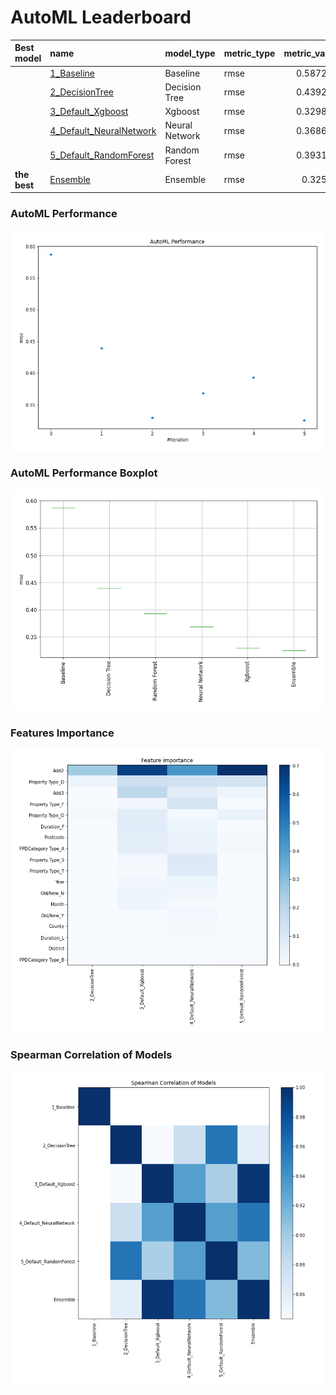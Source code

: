 # AutoML Leaderboard

| Best model   | name                                                         | model_type     | metric_type   |   metric_value |   train_time |
|:-------------|:-------------------------------------------------------------|:---------------|:--------------|---------------:|-------------:|
|              | [1_Baseline](1_Baseline/README.md)                           | Baseline       | rmse          |       0.587282 |         0.99 |
|              | [2_DecisionTree](2_DecisionTree/README.md)                   | Decision Tree  | rmse          |       0.439299 |        20.37 |
|              | [3_Default_Xgboost](3_Default_Xgboost/README.md)             | Xgboost        | rmse          |       0.329864 |        26.05 |
|              | [4_Default_NeuralNetwork](4_Default_NeuralNetwork/README.md) | Neural Network | rmse          |       0.368661 |         3.76 |
|              | [5_Default_RandomForest](5_Default_RandomForest/README.md)   | Random Forest  | rmse          |       0.393176 |         8.72 |
| **the best** | [Ensemble](Ensemble/README.md)                               | Ensemble       | rmse          |       0.32549  |         0.32 |

### AutoML Performance
![AutoML Performance](ldb_performance.png)

### AutoML Performance Boxplot
![AutoML Performance Boxplot](ldb_performance_boxplot.png)

### Features Importance
![features importance across models](features_heatmap.png)



### Spearman Correlation of Models
![models spearman correlation](correlation_heatmap.png)

